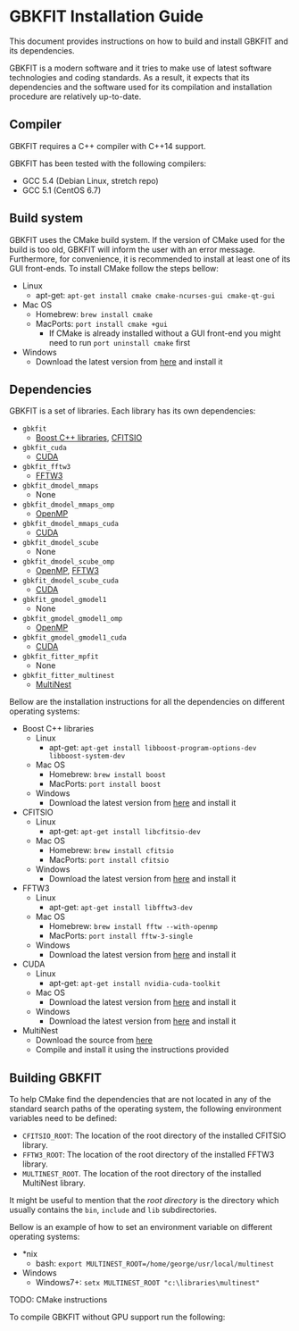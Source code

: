 # GBKFIT Installation Guide

This document provides instructions on how to build and install GBKFIT and its
dependencies.

GBKFIT is a modern software and it tries to make use of latest software
technologies and coding standards. As a result, it expects that its
dependencies and the software used for its compilation and installation
procedure are relatively up-to-date.

## Compiler

GBKFIT requires a C++ compiler with C++14 support.

GBKFIT has been tested with the following compilers:
- GCC 5.4 (Debian Linux, stretch repo)
- GCC 5.1 (CentOS 6.7)

## Build system

GBKFIT uses the CMake build system. If the version of CMake used for the build
is too old, GBKFIT will inform the user with an error message. Furthermore,
for convenience, it is recommended to install at least one of its GUI
front-ends. To install CMake follow the steps bellow:

- Linux
  - apt-get: `apt-get install cmake cmake-ncurses-gui cmake-qt-gui`
- Mac OS
  - Homebrew: `brew install cmake`
  - MacPorts: `port install cmake +gui`
    - If CMake is already installed without a GUI front-end you might need to
    run `port uninstall cmake` first
- Windows
  - Download the latest version from [here](https://www.cmake.org/) and
  install it

## Dependencies

GBKFIT is a set of libraries. Each library has its own dependencies:

- `gbkfit`
  - [Boost C++ libraries](http://www.boost.org/),
  [CFITSIO](http://heasarc.gsfc.nasa.gov/fitsio/fitsio.html)
- `gbkfit_cuda`
  - [CUDA](https://developer.nvidia.com/cuda-toolkit)
- `gbkfit_fftw3`
  - [FFTW3](http://www.fftw.org/)
- `gbkfit_dmodel_mmaps`
  - None
- `gbkfit_dmodel_mmaps_omp`
  - [OpenMP](http://openmp.org/)
- `gbkfit_dmodel_mmaps_cuda`
  - [CUDA](https://developer.nvidia.com/cuda-toolkit)
- `gbkfit_dmodel_scube`
  - None
- `gbkfit_dmodel_scube_omp`
  - [OpenMP](http://openmp.org/), [FFTW3](http://www.fftw.org/)
- `gbkfit_dmodel_scube_cuda`
  - [CUDA](https://developer.nvidia.com/cuda-toolkit)
- `gbkfit_gmodel_gmodel1`
  - None
- `gbkfit_gmodel_gmodel1_omp`
  - [OpenMP](http://openmp.org/)
- `gbkfit_gmodel_gmodel1_cuda`
  - [CUDA](https://developer.nvidia.com/cuda-toolkit)
- `gbkfit_fitter_mpfit`
  - None
- `gbkfit_fitter_multinest`
  - [MultiNest](https://ccpforge.cse.rl.ac.uk/gf/project/multinest/)

Bellow are the installation instructions for all the dependencies on different
operating systems:

- Boost C++ libraries
  - Linux
    - apt-get:
    `apt-get install libboost-program-options-dev libboost-system-dev`
  - Mac OS
    - Homebrew: `brew install boost`
    - MacPorts: `port install boost`
  - Windows
    - Download the latest version from [here](http://www.boost.org/) and
    install it
- CFITSIO
  - Linux
    - apt-get: `apt-get install libcfitsio-dev`
  - Mac OS
    - Homebrew: `brew install cfitsio`
    - MacPorts: `port install cfitsio`
  - Windows
    - Download the latest version from
    [here](http://heasarc.gsfc.nasa.gov/fitsio/fitsio.html) and install it
- FFTW3
  - Linux
    - apt-get: `apt-get install libfftw3-dev`
  - Mac OS
    - Homebrew: `brew install fftw --with-openmp`
    - MacPorts: `port install fftw-3-single`
  - Windows
    - Download the latest version from [here](http://www.fftw.org/) and
    install it
- CUDA
  - Linux
    - apt-get: `apt-get install nvidia-cuda-toolkit`
  - Mac OS
    - Download the latest version from
    [here](https://developer.nvidia.com/cuda-toolkit) and install it
  - Windows
    - Download the latest version from
    [here](https://developer.nvidia.com/cuda-toolkit) and install it
- MultiNest
  - Download the source from
  [here](https://ccpforge.cse.rl.ac.uk/gf/project/multinest/)
  - Compile and install it using the instructions provided

## Building GBKFIT

To help CMake find the dependencies that are not located in any of the
standard search paths of the operating system, the following environment
variables need to be defined:
- `CFITSIO_ROOT`: The location of the root directory of the installed CFITSIO
library.
- `FFTW3_ROOT`: The location of the root directory of the installed FFTW3
library.
- `MULTINEST_ROOT`. The location of the root directory of the installed
MultiNest library.

It might be useful to mention that the _root directory_ is the directory which
usually contains the `bin`, `include` and `lib` subdirectories.

Bellow is an example of how to set an environment variable on different
operating systems:
- *nix
  - bash: `export MULTINEST_ROOT=/home/george/usr/local/multinest`
- Windows
  - Windows7+: `setx MULTINEST_ROOT "c:\libraries\multinest"`


TODO: CMake instructions

To compile GBKFIT without GPU support run the following:

```bash

```